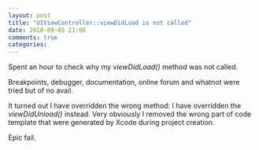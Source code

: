 ```yaml
---
layout: post
title: "UIViewController::viewDidLoad is not called"
date: 2010-09-05 21:08
comments: true
categories: 
---
```


Spent an hour to check why my *viewDidLoad()* method was not called.


Breakpoints, debugger, documentation, online forum and whatnot were tried but of no avail.


It turned out I have overridden the wrong method: I have overridden the *viewDidUnload()* instead. Very obviously I removed the wrong part of code template that were generated by Xcode during project creation.


Epic fail.

